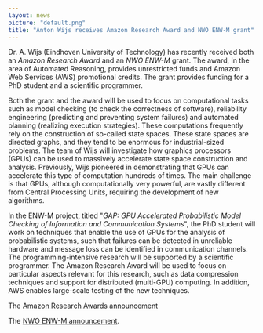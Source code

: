 ```yaml
---
layout: news
picture: "default.png"
title: "Anton Wijs receives Amazon Research Award and NWO ENW-M grant"
---
```


Dr. A. Wijs (Eindhoven University of Technology) has recently received both an *Amazon Research Award* and an *NWO ENW-M* grant. The award, in the area of Automated Reasoning, provides unrestricted funds and Amazon Web Services (AWS) promotional credits. The grant provides funding for a PhD student and a scientific programmer.

Both the grant and the award will be used to focus on computational tasks such as model checking (to check the correctness of software), reliability engineering (predicting and preventing system failures) and automated planning (realizing execution strategies). These computations frequently rely on the construction of so-called state spaces. These state spaces are directed graphs, and they tend to be enormous for industrial-sized problems. The team of Wijs will investigate how graphics processors (GPUs) can be used to massively accelerate state space construction and analysis. Previously, Wijs pioneered in demonstrating that GPUs can accelerate this type of computation hundreds of times. The main challenge is that GPUs, although computationally very powerful, are vastly different from Central Processing Units, requiring the development of new algorithms.

In the ENW-M project, titled "*GAP: GPU Accelerated Probabilistic Model Checking of Information and Communication Systems*", the PhD student will work on techniques that enable the use of GPUs for the analysis of probabilistic systems, such that failures can be detected in unreliable hardware and message loss can be identified in communication channels. The programming-intensive research will be supported by a scientific programmer. The Amazon Research Award will be used to focus on particular aspects relevant for this research, such as data compression techniques and support for distributed (multi-GPU) computing. In addition, AWS enables large-scale testing of the new techniques.

The [Amazon Research Awards announcement](https://www.amazon.science/research-awards/program-updates/74-amazon-research-awards-recipients-announced)

The [NWO ENW-M announcement](https://www.nwo.nl/nieuws/zesentwintig-vernieuwende-onderzoeksprojecten-van-start-open-competitie-enw-m).